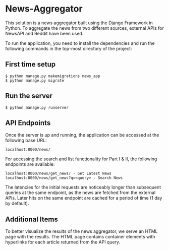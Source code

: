# News-Aggregator

This solution is a news aggregator built using the Django Framework in Python. To aggregate the news from two different sources, external APIs for NewsAPI and Reddit have been used.

To run the application, you need to install the dependencies and run the following commands in the top-most directory of the project:

## First time setup
```
$ python manage.py makemigrations news_app
$ python manage.py migrate
```

## Run the server
```
$ python manage.py runserver
```

## API Endpoints
Once the server is up and running, the application can be accessed at the following base URL:

```
localhost:8000/news/
```

For accessing the search and list functionality for Part I & II, the following endpoints are available:

```
localhost:8000/news/get_news/ - Get Latest News
localhost:8000/news/get_news?q=<query> - Search News
```
The latencies for the initial requests are noticeably longer than subsequent queries at the same endpoint, as the news are fetched from the external APIs.
Later hits on the same endpoint are cached for a period of time (1 day by default).

## Additional Items
To better visualize the results of the news aggregator, we serve an HTML page with the results. The HTML page contains container elements with hyperlinks for each article returned from the API query.
